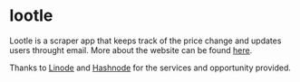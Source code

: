 # lootle

Lootle is a scraper app that keeps track of the price change and updates users throught email.
More about the website can be found [here](https://blog.aashish-panthi.com.np/introducing-lootle).

Thanks to [Linode](https://www.linode.com/) and [Hashnode](https://hashnode.com/) for the services and opportunity provided.
